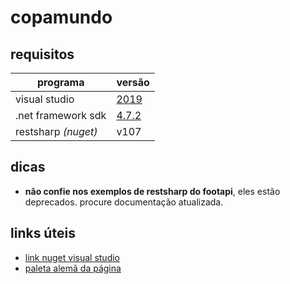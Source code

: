 # copamundo

## requisitos

| programa  | versão |
| - | - |
| visual studio | [2019](https://my.visualstudio.com/Downloads?q=visual%20studio%202019&wt.mc_id=o~msft~vscom~older-downloads) |
|.net framework sdk | [4.7.2](https://dotnet.microsoft.com/en-us/download/dotnet-framework/thank-you/net472-developer-pack-offline-installer) |
| restsharp *(nuget)*| v107 |

## dicas

* **não confie nos exemplos de restsharp do footapi**, eles estão deprecados. procure documentação atualizada.

## links úteis

* [link nuget visual studio](https://api.nuget.org/v3/index.json)
* [paleta alemã da página](https://colorhunt.co/palette/2a363bcf4647f5d061f8f6f6)
